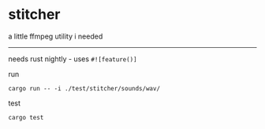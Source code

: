 # stitcher

a little ffmpeg utility i needed

---

needs rust nightly - uses `#![feature()]`

run

```
cargo run -- -i ./test/stitcher/sounds/wav/
```


test

```
cargo test
```
